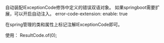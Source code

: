 自动装配IExceptionCode修饰中定义的错误双语对象。
如果springboot需要扩展，可以开启自动注入。
error-code-extension:
    enable: true

在spring管理的类和属性上标记注解IExceptionCode即可。

使用： ResultCode.of(0);